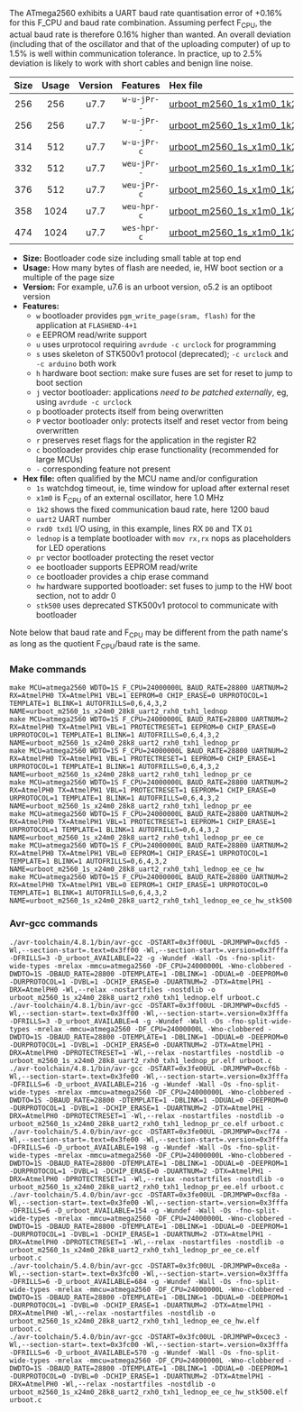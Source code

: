 The ATmega2560 exhibits a UART baud rate quantisation error of +0.16% for this F_CPU and baud rate combination. Assuming perfect F<sub>CPU</sub>, the actual baud rate is therefore 0.16% higher than wanted. An overall deviation (including that of the oscillator and that of the uploading computer) of up to 1.5% is well within communication tolerance. In practice, up to 2.5% deviation is likely to work with short cables and benign line noise.

|Size|Usage|Version|Features|Hex file|
|:-:|:-:|:-:|:-:|:--|
|256|256|u7.7|`w-u-jPr--`|[urboot_m2560_1s_x1m0_1k2_uart2_rxh0_txh1_lednop.hex](https://raw.githubusercontent.com/stefanrueger/urboot.hex/main/mcus/atmega2560/watchdog_1_s/external_oscillator_x/%2B1m000000_hz/%2B%2B%2B1k2_baud/uart2_rxh0_txh1/lednop/urboot_m2560_1s_x1m0_1k2_uart2_rxh0_txh1_lednop.hex)|
|256|256|u7.7|`w-u-jPr--`|[urboot_m2560_1s_x1m0_1k2_uart2_rxh0_txh1_lednop_pr.hex](https://raw.githubusercontent.com/stefanrueger/urboot.hex/main/mcus/atmega2560/watchdog_1_s/external_oscillator_x/%2B1m000000_hz/%2B%2B%2B1k2_baud/uart2_rxh0_txh1/lednop/urboot_m2560_1s_x1m0_1k2_uart2_rxh0_txh1_lednop_pr.hex)|
|314|512|u7.7|`w-u-jPr-c`|[urboot_m2560_1s_x1m0_1k2_uart2_rxh0_txh1_lednop_pr_ce.hex](https://raw.githubusercontent.com/stefanrueger/urboot.hex/main/mcus/atmega2560/watchdog_1_s/external_oscillator_x/%2B1m000000_hz/%2B%2B%2B1k2_baud/uart2_rxh0_txh1/lednop/urboot_m2560_1s_x1m0_1k2_uart2_rxh0_txh1_lednop_pr_ce.hex)|
|332|512|u7.7|`weu-jPr--`|[urboot_m2560_1s_x1m0_1k2_uart2_rxh0_txh1_lednop_pr_ee.hex](https://raw.githubusercontent.com/stefanrueger/urboot.hex/main/mcus/atmega2560/watchdog_1_s/external_oscillator_x/%2B1m000000_hz/%2B%2B%2B1k2_baud/uart2_rxh0_txh1/lednop/urboot_m2560_1s_x1m0_1k2_uart2_rxh0_txh1_lednop_pr_ee.hex)|
|376|512|u7.7|`weu-jPr-c`|[urboot_m2560_1s_x1m0_1k2_uart2_rxh0_txh1_lednop_pr_ee_ce.hex](https://raw.githubusercontent.com/stefanrueger/urboot.hex/main/mcus/atmega2560/watchdog_1_s/external_oscillator_x/%2B1m000000_hz/%2B%2B%2B1k2_baud/uart2_rxh0_txh1/lednop/urboot_m2560_1s_x1m0_1k2_uart2_rxh0_txh1_lednop_pr_ee_ce.hex)|
|358|1024|u7.7|`weu-hpr-c`|[urboot_m2560_1s_x1m0_1k2_uart2_rxh0_txh1_lednop_ee_ce_hw.hex](https://raw.githubusercontent.com/stefanrueger/urboot.hex/main/mcus/atmega2560/watchdog_1_s/external_oscillator_x/%2B1m000000_hz/%2B%2B%2B1k2_baud/uart2_rxh0_txh1/lednop/urboot_m2560_1s_x1m0_1k2_uart2_rxh0_txh1_lednop_ee_ce_hw.hex)|
|474|1024|u7.7|`wes-hpr-c`|[urboot_m2560_1s_x1m0_1k2_uart2_rxh0_txh1_lednop_ee_ce_hw_stk500.hex](https://raw.githubusercontent.com/stefanrueger/urboot.hex/main/mcus/atmega2560/watchdog_1_s/external_oscillator_x/%2B1m000000_hz/%2B%2B%2B1k2_baud/uart2_rxh0_txh1/lednop/urboot_m2560_1s_x1m0_1k2_uart2_rxh0_txh1_lednop_ee_ce_hw_stk500.hex)|

- **Size:** Bootloader code size including small table at top end
- **Usage:** How many bytes of flash are needed, ie, HW boot section or a multiple of the page size
- **Version:** For example, u7.6 is an urboot version, o5.2 is an optiboot version
- **Features:**
  + `w` bootloader provides `pgm_write_page(sram, flash)` for the application at `FLASHEND-4+1`
  + `e` EEPROM read/write support
  + `u` uses urprotocol requiring `avrdude -c urclock` for programming
  + `s` uses skeleton of STK500v1 protocol (deprecated); `-c urclock` and `-c arduino` both work
  + `h` hardware boot section: make sure fuses are set for reset to jump to boot section
  + `j` vector bootloader: applications *need to be patched externally*, eg, using `avrdude -c urclock`
  + `p` bootloader protects itself from being overwritten
  + `P` vector bootloader only: protects itself and reset vector from being overwritten
  + `r` preserves reset flags for the application in the register R2
  + `c` bootloader provides chip erase functionality (recommended for large MCUs)
  + `-` corresponding feature not present
- **Hex file:** often qualified by the MCU name and/or configuration
  + `1s` watchdog timeout, ie, time window for upload after external reset
  + `x1m0` is F<sub>CPU</sub> of an external oscillator, here 1.0 MHz
  + `1k2` shows the fixed communication baud rate, here 1200 baud
  + `uart2` UART number
  + `rxd0 txd1` I/O using, in this example, lines RX `D0` and TX `D1`
  + `lednop` is a template bootloader with `mov rx,rx` nops as placeholders for LED operations
  + `pr` vector bootloader protecting the reset vector
  + `ee` bootloader supports EEPROM read/write
  + `ce` bootloader provides a chip erase command
  + `hw` hardware supported bootloader: set fuses to jump to the HW boot section, not to addr 0
  + `stk500` uses deprecated STK500v1 protocol to communicate with bootloader


Note below that baud rate and F<sub>CPU</sub> may be different from the path name's as long as the quotient F<sub>CPU</sub>/baud rate is the same.

### Make commands
```
make MCU=atmega2560 WDTO=1S F_CPU=24000000L BAUD_RATE=28800 UARTNUM=2 RX=AtmelPH0 TX=AtmelPH1 VBL=1 EEPROM=0 CHIP_ERASE=0 URPROTOCOL=1 TEMPLATE=1 BLINK=1 AUTOFRILLS=0,6,4,3,2 NAME=urboot_m2560_1s_x24m0_28k8_uart2_rxh0_txh1_lednop
make MCU=atmega2560 WDTO=1S F_CPU=24000000L BAUD_RATE=28800 UARTNUM=2 RX=AtmelPH0 TX=AtmelPH1 VBL=1 PROTECTRESET=1 EEPROM=0 CHIP_ERASE=0 URPROTOCOL=1 TEMPLATE=1 BLINK=1 AUTOFRILLS=0,6,4,3,2 NAME=urboot_m2560_1s_x24m0_28k8_uart2_rxh0_txh1_lednop_pr
make MCU=atmega2560 WDTO=1S F_CPU=24000000L BAUD_RATE=28800 UARTNUM=2 RX=AtmelPH0 TX=AtmelPH1 VBL=1 PROTECTRESET=1 EEPROM=0 CHIP_ERASE=1 URPROTOCOL=1 TEMPLATE=1 BLINK=1 AUTOFRILLS=0,6,4,3,2 NAME=urboot_m2560_1s_x24m0_28k8_uart2_rxh0_txh1_lednop_pr_ce
make MCU=atmega2560 WDTO=1S F_CPU=24000000L BAUD_RATE=28800 UARTNUM=2 RX=AtmelPH0 TX=AtmelPH1 VBL=1 PROTECTRESET=1 EEPROM=1 CHIP_ERASE=0 URPROTOCOL=1 TEMPLATE=1 BLINK=1 AUTOFRILLS=0,6,4,3,2 NAME=urboot_m2560_1s_x24m0_28k8_uart2_rxh0_txh1_lednop_pr_ee
make MCU=atmega2560 WDTO=1S F_CPU=24000000L BAUD_RATE=28800 UARTNUM=2 RX=AtmelPH0 TX=AtmelPH1 VBL=1 PROTECTRESET=1 EEPROM=1 CHIP_ERASE=1 URPROTOCOL=1 TEMPLATE=1 BLINK=1 AUTOFRILLS=0,6,4,3,2 NAME=urboot_m2560_1s_x24m0_28k8_uart2_rxh0_txh1_lednop_pr_ee_ce
make MCU=atmega2560 WDTO=1S F_CPU=24000000L BAUD_RATE=28800 UARTNUM=2 RX=AtmelPH0 TX=AtmelPH1 VBL=0 EEPROM=1 CHIP_ERASE=1 URPROTOCOL=1 TEMPLATE=1 BLINK=1 AUTOFRILLS=0,6,4,3,2 NAME=urboot_m2560_1s_x24m0_28k8_uart2_rxh0_txh1_lednop_ee_ce_hw
make MCU=atmega2560 WDTO=1S F_CPU=24000000L BAUD_RATE=28800 UARTNUM=2 RX=AtmelPH0 TX=AtmelPH1 VBL=0 EEPROM=1 CHIP_ERASE=1 URPROTOCOL=0 TEMPLATE=1 BLINK=1 AUTOFRILLS=0,6,4,3,2 NAME=urboot_m2560_1s_x24m0_28k8_uart2_rxh0_txh1_lednop_ee_ce_hw_stk500
```

### Avr-gcc commands
```
./avr-toolchain/4.8.1/bin/avr-gcc -DSTART=0x3ff00UL -DRJMPWP=0xcfd5 -Wl,--section-start=.text=0x3ff00 -Wl,--section-start=.version=0x3fffa -DFRILLS=3 -D_urboot_AVAILABLE=22 -g -Wundef -Wall -Os -fno-split-wide-types -mrelax -mmcu=atmega2560 -DF_CPU=24000000L -Wno-clobbered -DWDTO=1S -DBAUD_RATE=28800 -DTEMPLATE=1 -DBLINK=1 -DDUAL=0 -DEEPROM=0 -DURPROTOCOL=1 -DVBL=1 -DCHIP_ERASE=0 -DUARTNUM=2 -DTX=AtmelPH1 -DRX=AtmelPH0 -Wl,--relax -nostartfiles -nostdlib -o urboot_m2560_1s_x24m0_28k8_uart2_rxh0_txh1_lednop.elf urboot.c
./avr-toolchain/4.8.1/bin/avr-gcc -DSTART=0x3ff00UL -DRJMPWP=0xcfd5 -Wl,--section-start=.text=0x3ff00 -Wl,--section-start=.version=0x3fffa -DFRILLS=3 -D_urboot_AVAILABLE=4 -g -Wundef -Wall -Os -fno-split-wide-types -mrelax -mmcu=atmega2560 -DF_CPU=24000000L -Wno-clobbered -DWDTO=1S -DBAUD_RATE=28800 -DTEMPLATE=1 -DBLINK=1 -DDUAL=0 -DEEPROM=0 -DURPROTOCOL=1 -DVBL=1 -DCHIP_ERASE=0 -DUARTNUM=2 -DTX=AtmelPH1 -DRX=AtmelPH0 -DPROTECTRESET=1 -Wl,--relax -nostartfiles -nostdlib -o urboot_m2560_1s_x24m0_28k8_uart2_rxh0_txh1_lednop_pr.elf urboot.c
./avr-toolchain/4.8.1/bin/avr-gcc -DSTART=0x3fe00UL -DRJMPWP=0xcf6b -Wl,--section-start=.text=0x3fe00 -Wl,--section-start=.version=0x3fffa -DFRILLS=6 -D_urboot_AVAILABLE=216 -g -Wundef -Wall -Os -fno-split-wide-types -mrelax -mmcu=atmega2560 -DF_CPU=24000000L -Wno-clobbered -DWDTO=1S -DBAUD_RATE=28800 -DTEMPLATE=1 -DBLINK=1 -DDUAL=0 -DEEPROM=0 -DURPROTOCOL=1 -DVBL=1 -DCHIP_ERASE=1 -DUARTNUM=2 -DTX=AtmelPH1 -DRX=AtmelPH0 -DPROTECTRESET=1 -Wl,--relax -nostartfiles -nostdlib -o urboot_m2560_1s_x24m0_28k8_uart2_rxh0_txh1_lednop_pr_ce.elf urboot.c
./avr-toolchain/5.4.0/bin/avr-gcc -DSTART=0x3fe00UL -DRJMPWP=0xcf74 -Wl,--section-start=.text=0x3fe00 -Wl,--section-start=.version=0x3fffa -DFRILLS=6 -D_urboot_AVAILABLE=198 -g -Wundef -Wall -Os -fno-split-wide-types -mrelax -mmcu=atmega2560 -DF_CPU=24000000L -Wno-clobbered -DWDTO=1S -DBAUD_RATE=28800 -DTEMPLATE=1 -DBLINK=1 -DDUAL=0 -DEEPROM=1 -DURPROTOCOL=1 -DVBL=1 -DCHIP_ERASE=0 -DUARTNUM=2 -DTX=AtmelPH1 -DRX=AtmelPH0 -DPROTECTRESET=1 -Wl,--relax -nostartfiles -nostdlib -o urboot_m2560_1s_x24m0_28k8_uart2_rxh0_txh1_lednop_pr_ee.elf urboot.c
./avr-toolchain/5.4.0/bin/avr-gcc -DSTART=0x3fe00UL -DRJMPWP=0xcf8a -Wl,--section-start=.text=0x3fe00 -Wl,--section-start=.version=0x3fffa -DFRILLS=6 -D_urboot_AVAILABLE=154 -g -Wundef -Wall -Os -fno-split-wide-types -mrelax -mmcu=atmega2560 -DF_CPU=24000000L -Wno-clobbered -DWDTO=1S -DBAUD_RATE=28800 -DTEMPLATE=1 -DBLINK=1 -DDUAL=0 -DEEPROM=1 -DURPROTOCOL=1 -DVBL=1 -DCHIP_ERASE=1 -DUARTNUM=2 -DTX=AtmelPH1 -DRX=AtmelPH0 -DPROTECTRESET=1 -Wl,--relax -nostartfiles -nostdlib -o urboot_m2560_1s_x24m0_28k8_uart2_rxh0_txh1_lednop_pr_ee_ce.elf urboot.c
./avr-toolchain/5.4.0/bin/avr-gcc -DSTART=0x3fc00UL -DRJMPWP=0xce8a -Wl,--section-start=.text=0x3fc00 -Wl,--section-start=.version=0x3fffa -DFRILLS=6 -D_urboot_AVAILABLE=684 -g -Wundef -Wall -Os -fno-split-wide-types -mrelax -mmcu=atmega2560 -DF_CPU=24000000L -Wno-clobbered -DWDTO=1S -DBAUD_RATE=28800 -DTEMPLATE=1 -DBLINK=1 -DDUAL=0 -DEEPROM=1 -DURPROTOCOL=1 -DVBL=0 -DCHIP_ERASE=1 -DUARTNUM=2 -DTX=AtmelPH1 -DRX=AtmelPH0 -Wl,--relax -nostartfiles -nostdlib -o urboot_m2560_1s_x24m0_28k8_uart2_rxh0_txh1_lednop_ee_ce_hw.elf urboot.c
./avr-toolchain/5.4.0/bin/avr-gcc -DSTART=0x3fc00UL -DRJMPWP=0xcec3 -Wl,--section-start=.text=0x3fc00 -Wl,--section-start=.version=0x3fffa -DFRILLS=6 -D_urboot_AVAILABLE=570 -g -Wundef -Wall -Os -fno-split-wide-types -mrelax -mmcu=atmega2560 -DF_CPU=24000000L -Wno-clobbered -DWDTO=1S -DBAUD_RATE=28800 -DTEMPLATE=1 -DBLINK=1 -DDUAL=0 -DEEPROM=1 -DURPROTOCOL=0 -DVBL=0 -DCHIP_ERASE=1 -DUARTNUM=2 -DTX=AtmelPH1 -DRX=AtmelPH0 -Wl,--relax -nostartfiles -nostdlib -o urboot_m2560_1s_x24m0_28k8_uart2_rxh0_txh1_lednop_ee_ce_hw_stk500.elf urboot.c
```

